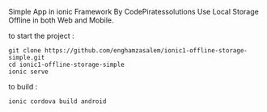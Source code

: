 Simple App in ionic Framework By CodePiratessolutions 
Use Local Storage Offline in both Web and Mobile.

to start the project :
```
git clone https://github.com/enghamzasalem/ionic1-offline-storage-simple.git
cd ionic1-offline-storage-simple
ionic serve
```
to build :
```
ionic cordova build android 

```
